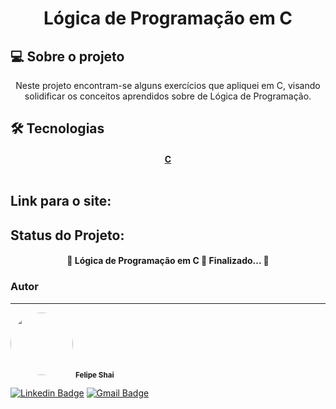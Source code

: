 <h1 align="center">Lógica de Programação em C</h1>

## 💻 Sobre o projeto
<p align="center">Neste projeto encontram-se alguns exercícios que apliquei em C, visando solidificar os conceitos aprendidos sobre de Lógica de Programação.
</p>

## 🛠 Tecnologias

<h4 align="center"> 
	<a href="https://www.w3schools.com/c/index.php">C</a></br></br>
</h4>

## Link para o site: 

## Status do Projeto: 
<h4 align="center"> 
	🚧  Lógica de Programação em C 🚀 Finalizado...  🚧
</h4>

### Autor
---

 <img style="border-radius: 50%;" src="https://avatars3.githubusercontent.com/FelipeShai" width="100px;" alt=""/>
 <sub><b>Felipe Shai</b></sub></a>
  
[![Linkedin Badge](https://img.shields.io/badge/-Felipe-Shai?style=flat-square&logo=Linkedin&logoColor=white&link=https://www.linkedin.com/in/felipeshai/)](https://www.linkedin.com/in/felipeshai/) 
[![Gmail Badge](https://img.shields.io/badge/-felipe.shai@hotmail.com-c14438?style=flat-square&logo=Gmail&logoColor=white&link=mailto:felipe.shai@hotmail.com)](mailto:felipe.shai@hotmail.com)

